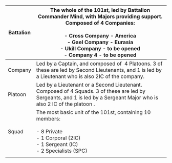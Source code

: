 | Battalion | The whole of the 101st, led by Battalion Commander Mind, with Majors providing support. Composed of 4 Companies:<br><br>- Cross Company - America<br>- Gael Company - Eurasia<br>- Ukill Company - to be opened<br>- Company 4 - to be opened |
| --------- | --------------------------------------------------------------------------------------------------------------------------------------------------------------------------------------------------------------------------------------------- |
| Company   | Led by a Captain, and composed of  4 Platoons. 3 of these are led by Second Lieutenants, and 1 is led by a Lieutenant who is also 2IC of the company.                                                                                         |
| Platoon   | Led by a Lieutenant or a Second Lieutenant. Composed of 4 Squads. 3 of these are led by Sergeants, and 1 is led by a Sergeant Major who is also 2 IC of the platoon .                                                                         |
| Squad     | The most basic unit of the 101st, containing 10 members:<br><br>- 8 Private<br>- 1 Corporal (2IC)<br>- 1 Sergeant (IC)<br>- 2 Specialists (SPC)                                                                                               |
|           |                                                                                                                                                                                                                                               |
